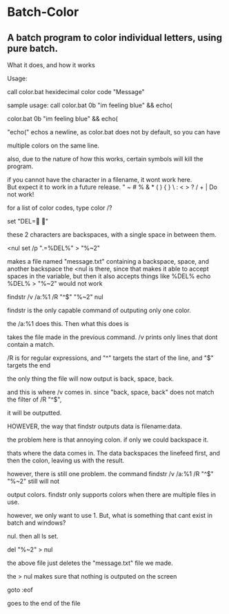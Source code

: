 # Batch-Color
## A batch program to color individual letters, using pure batch.

What it does, and how it works

Usage:

call color.bat hexidecimal color code "Message"

sample usage: call color.bat 0b "im feeling blue" && echo(

color.bat 0b "im feeling blue" && echo(

"echo(" echos a newline, as color.bat does not by default, so you can have 

multiple colors on the same line.

also, due to the nature of how this works, certain symbols will kill the program.

if you cannot have the character in a filename, it wont work here.  
But expect it to work in a future release.
" ~ # % & * ( ) { } \ : < > ? / + |  Do not work!

for a list of color codes, type color /?


set "DEL= " 

these 2 characters are backspaces, with a single space in between them.

<nul set /p ".=%DEL%" > "%~2" 

makes a file named "message.txt" containing a backspace, space, and another backspace
the <nul is there, since that makes it able to accept spaces in the variable, but then it also accepts things like %DEL%
echo %DEL% > "%~2" would not work

findstr /v /a:%1 /R "^$" "%~2" nul 

findstr is the only capable command of outputing only one color. 

the /a:%1 does this. Then what this does is

takes the file made in the previous command. /v prints only lines that dont contain a match.

/R is for regular expressions, and "^" targets the start of the line, and "$" targets the end

the only thing the file will now output is back, space, back.

and this is where /v comes in. since "back, space, back" does not match the filter of /R "^$",

it will be outputted.

HOWEVER, the way that findstr outputs data is filename:data.

the problem here is that annoying colon. if only we could backspace it.

thats where the data comes in.  The data backspaces the linefeed first, and then the colon, leaving 
us with the result.

however, there is still one problem. the command findstr /v /a:%1 /R "^$" "%~2" still will not

output colors.  findstr only supports colors when there are multiple files in use.

however, we only want to use 1.  But, what is something that cant exist in batch and windows?  

nul.  then all ls set.

del "%~2" > nul

the above file just deletes the "message.txt" file we made.

the > nul makes sure that nothing is outputed on the screen

goto :eof

goes to the end of the file
